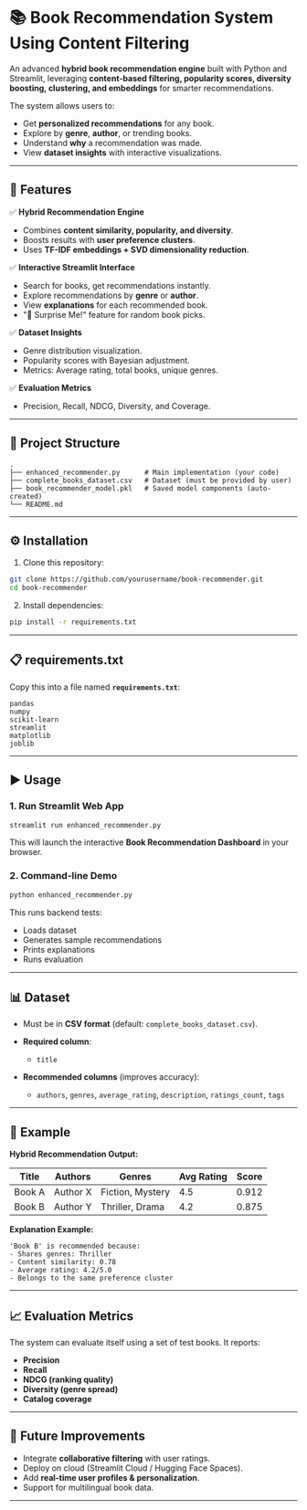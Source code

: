 

# 📚 Book Recommendation System Using Content Filtering

An advanced **hybrid book recommendation engine** built with Python and Streamlit, leveraging **content-based filtering, popularity scores, diversity boosting, clustering, and embeddings** for smarter recommendations.

The system allows users to:

* Get **personalized recommendations** for any book.
* Explore by **genre**, **author**, or trending books.
* Understand **why** a recommendation was made.
* View **dataset insights** with interactive visualizations.

---

## 🚀 Features

✅ **Hybrid Recommendation Engine**

* Combines **content similarity, popularity, and diversity**.
* Boosts results with **user preference clusters**.
* Uses **TF-IDF embeddings + SVD dimensionality reduction**.

✅ **Interactive Streamlit Interface**

* Search for books, get recommendations instantly.
* Explore recommendations by **genre** or **author**.
* View **explanations** for each recommended book.
* "🎲 Surprise Me!" feature for random book picks.

✅ **Dataset Insights**

* Genre distribution visualization.
* Popularity scores with Bayesian adjustment.
* Metrics: Average rating, total books, unique genres.

✅ **Evaluation Metrics**

* Precision, Recall, NDCG, Diversity, and Coverage.

---

## 📂 Project Structure

```
.
├── enhanced_recommender.py      # Main implementation (your code)
├── complete_books_dataset.csv   # Dataset (must be provided by user)
├── book_recommender_model.pkl   # Saved model components (auto-created)
└── README.md
```

---

## ⚙️ Installation

1. Clone this repository:

```bash
git clone https://github.com/yourusername/book-recommender.git
cd book-recommender
```

2. Install dependencies:

```bash
pip install -r requirements.txt
```

---

## 📋 requirements.txt

Copy this into a file named **`requirements.txt`**:

```
pandas
numpy
scikit-learn
streamlit
matplotlib
joblib
```

---

## ▶️ Usage

### 1. Run Streamlit Web App

```bash
streamlit run enhanced_recommender.py
```

This will launch the interactive **Book Recommendation Dashboard** in your browser.

### 2. Command-line Demo

```bash
python enhanced_recommender.py
```

This runs backend tests:

* Loads dataset
* Generates sample recommendations
* Prints explanations
* Runs evaluation

---

## 📊 Dataset

* Must be in **CSV format** (default: `complete_books_dataset.csv`).
* **Required column**:

  * `title`
* **Recommended columns** (improves accuracy):

  * `authors`, `genres`, `average_rating`, `description`, `ratings_count`, `tags`

---

## 📖 Example

**Hybrid Recommendation Output:**

| Title  | Authors  | Genres           | Avg Rating | Score |
| ------ | -------- | ---------------- | ---------- | ----- |
| Book A | Author X | Fiction, Mystery | 4.5        | 0.912 |
| Book B | Author Y | Thriller, Drama  | 4.2        | 0.875 |

**Explanation Example:**

```
'Book B' is recommended because:
- Shares genres: Thriller
- Content similarity: 0.78
- Average rating: 4.2/5.0
- Belongs to the same preference cluster
```

---

## 📈 Evaluation Metrics

The system can evaluate itself using a set of test books.
It reports:

* **Precision**
* **Recall**
* **NDCG (ranking quality)**
* **Diversity (genre spread)**
* **Catalog coverage**

---

## 🌟 Future Improvements

* Integrate **collaborative filtering** with user ratings.
* Deploy on cloud (Streamlit Cloud / Hugging Face Spaces).
* Add **real-time user profiles & personalization**.
* Support for multilingual book data.

---

